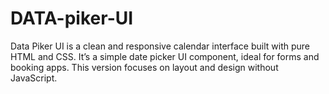 # DATA-piker-UI
Data Piker UI is a clean and responsive calendar interface built with pure HTML and CSS. It’s a simple date picker UI component, ideal for forms and booking apps. This version focuses on layout and design without JavaScript.
